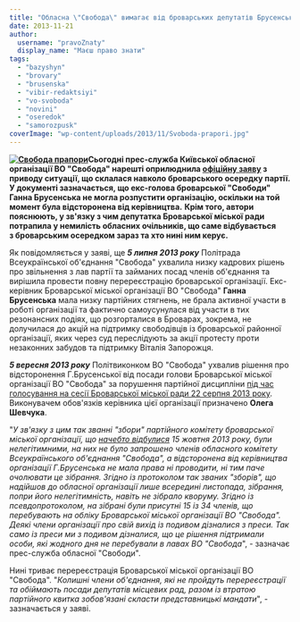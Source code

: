 ```yaml
---
title: "Обласна \"Свобода\" вимагає від броварських депутатів Брусенської та Базишина скласти мандати"
date: 2013-11-21
author: 
  username: "pravoZnaty"
  display_name: "Маєш право знати"
tags: 
  - "bazyshyn"
  - "brovary"
  - "brusenska"
  - "vibir-redaktsiyi"
  - "vo-svoboda"
  - "novini"
  - "oseredok"
  - "samorozpusk"
coverImage: "wp-content/uploads/2013/11/Svoboda-prapori.jpg"
---
```


**[![Свобода прапори](https://mpz.brovary.org/wp-content/uploads/2013/11/Svoboda-prapori.jpg)](https://mpz.brovary.org/wp-content/uploads/2013/11/Svoboda-prapori.jpg)Сьогодні прес-служба Київської обласної організації ВО "Свобода" нарешті оприлюднила [офіційну заяву](http://www.kyiv.svoboda.org.ua/diyalnist/novyny/044429/) з приводу ситуації, що склалася навколо броварського осередку партії. У документі зазначається, що екс-голова броварської "Свободи" Ганна Брусенська не могла розпустити організацію, оскільки на той момент була відсторонена від керівництва.** **Крім того, автори пояснюють, у зв'язку з чим депутатка Броварської міської ради потрапила у немилість обласних очільників, що саме відбувається з броварським осередком зараз та хто нині ним керує.**

Як повідомляється у заяві, ще _**5 липня 2013 року**_ Політрада Всеукраїнської об'єднання "Свобода" ухвалила низку кадрових рішень про звільнення з лав партії та займаних посад членів об'єднання та вирішила провести повну перереєстрацію броварської організації. Екс-керівник Броварської міської організації ВО "Свобода" **Ганна Брусенська** мала низку партійних стягнень, не брала активної участи в роботі організації та фактично самоусунулася від участи в тих резонансних подіях, що розгорталися в Броварах, зокрема, не долучилася до акцій на підтримку свободівців із броварської районної організації, яких через суд переслідують за акції протесту проти незаконних забудов та підтримку Віталія Запорожця.

_**5 вересня 2013 року**_ Політвиконком ВО "Свобода" ухвалив рішення про відсторонення Г.Брусенської від посади голови Броварської міської організації ВО "Свобода" за порушення партійної дисципліни [під час голосування на сесії Броварської міської ради 22 серпня 2013 року](https://mpz.brovary.org/kamo-gryadesh-miska-svoboda-spetsrozsliduvannya-intsidentu-22-serpnya/). Виконувачем обов'язків керівника цієї організації призначено **Олега Шевчука**.

"_У зв'язку з цим так званні "збори" партійного комітету броварської міської організації, що [начебто відбулися](https://mpz.brovary.org/miskiy-oseredok-vo-svoboda-u-brovarah-samorozpustivsya-u-partiyi-tse-niyak-ne-komentuyut/) 15 жовтня 2013 року, були нелегітимними, на них не було запрошено членів обласного комітету Всеукраїнського об'єднання "Свобода", а відсторонена від керівництва організації Г.Брусенська не мала права ні проводити, ні тим паче очолювати це зібрання. Згідно із протоколом так званих "зборів", що надійшов до обласної організації лише всередині листопада, зібрання, попри його нелегітимність, навіть не зібрало кворуму. Згідно із псевдопротоколом, на зібрані були присутні 15 із 34 членів, що перебувають на обліку Броварської міської організації ВО "Свобода". Деякі члени організації про свій вихід із подивом дізналися з преси. Так само із преси ми з подивом дізналися, що це рішення підтримали особи, які жодного дня не перебували в лавах ВО "Свобода_", - зазначає прес-служба обласної "Свободи".

Нині триває перереєстрація Броварської міської організації ВО "Свобода". "_Колишні члени об'єднання, які не пройдуть перереєстрації та обіймають посади депутатів місцевих рад, разом із втратою партійного квитка зобов'язані скласти представницькі мандати_", - зазначається у заяві.
